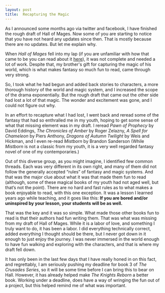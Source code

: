```yaml
---
layout: post
title:  Recapturing the Magic
---
```

As I announced some months ago via twitter and facebook, I have finished the rough draft of Hall of Mages. Now some of you are starting to notice that you have not heard any updates since then. That is mostly because there are no updates. But let me explain why.

When _Hall of Mages_ fell into my lap (if you are unfamiliar with how that came to be you can read about it [here](http://www.pendantbooks.com/authors/jared_batchelor/)), it was not complete and needed a lot of work. Despite that, my brother's gift for capturing the magic of his world, which is what makes fantasy so much fun to read, came through very strong. 
<!--more-->

So, I took what he had begun and added back stories to characters, a more thorough history of the world and magic system, and I increased the scope of the drama exponentially. But the rough draft that came out the other side had lost a lot of that magic. The wonder and excitement was gone, and I could not figure out why.

In an effort to recapture what I had lost, I went back and reread some of the fantasy that had so enthralled me in my youth, hoping to get some sense of what that missing element was in my draft. I reread _Pawn of Prophecy_ by David Eddings, _The Chronicles of Amber_ by Roger Zelazny, _A Spell for Chameleon_ by Piers Anthony, _Dragons of Autumn Twilight_ by Weis and Hickman, and I even re-read _Mistborn_ by Brandon Sanderson (While _Mistborn_ is not a classic from my youth, it is a very well regarded fantasy novel of one of my contemporaries.)

Out of this diverse group, as you might imagine, I identified few common threads. Each was very different in its own right, and many of them did not follow the generally accepted “rules” of fantasy and magic systems. And that was the major clue about what it was that made them fun to read (although, some of these magical books of my youth had not aged well, but that’s not the point). There are no hard and fast rules as to what makes a book enjoyable to read, with this one exception. It was a lesson I learned years ago while teaching, and it goes like this: __If you are bored and/or uninspired by your lesson, your students will be as well.__

That was the key and it was so simple. What made those other books fun to read is that their authors had fun writing them. That was what was missing from my draft of Hall of Mages. While it is a labor of love, and something I truly want to do, it has been a labor. I did everything technically correct, added everything I thought should be there, but I never got down in it enough to just enjoy the journey. I was never immersed in the world enough to have fun walking and exploring with the characters, and that is where my draft fell down.

It has only been in the last few days that I have really honed in on this fact, and regrettably, I am seriously pushing my deadline for book 3 of _The Crusades Series_, so it will be some time before I can bring this to bear on Hall. However, it has already helped make _The Knights Reborn_ a better book. Working under a deadline, does have a way of wringing the fun out of a project, but this helped remind me of what was important.
